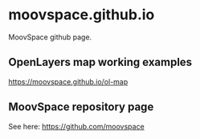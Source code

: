 # moovspace.github.io
MoovSpace github page. 

## OpenLayers map working examples
https://moovspace.github.io/ol-map

## MoovSpace repository page
See here: https://github.com/moovspace
